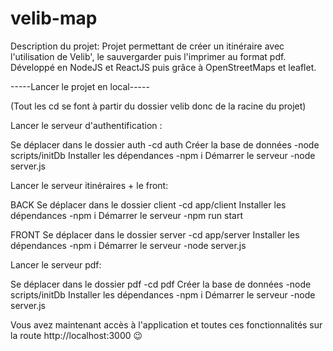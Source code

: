# velib-map

Description du projet: Projet permettant de créer un itinéraire avec l'utilisation de Velib', le sauvergarder puis l'imprimer au format pdf. Développé en NodeJS et ReactJS puis grâce à OpenStreetMaps et leaflet.

-----Lancer le projet en local-----

(Tout les cd se font à partir du dossier velib donc de la racine du projet)

Lancer le serveur d'authentification :

Se déplacer dans le dossier auth
-cd auth
Créer la base de données
-node scripts/initDb 
Installer les dépendances
-npm i
Démarrer le serveur
-node server.js

Lancer le serveur itinéraires + le front:

BACK
Se déplacer dans le dossier client
-cd app/client
Installer les dépendances
-npm i
Démarrer le serveur
-npm run start

FRONT
Se déplacer dans le dossier server
-cd app/server
Installer les dépendances
-npm i
Démarrer le serveur
-node server.js


Lancer le serveur pdf:

Se déplacer dans le dossier pdf
-cd pdf
Créer la base de données
-node scripts/initDb 
Installer les dépendances
-npm i
Démarrer le serveur
-node server.js


Vous avez maintenant accès à l'application et toutes ces fonctionnalités sur la route http://localhost:3000 😉
